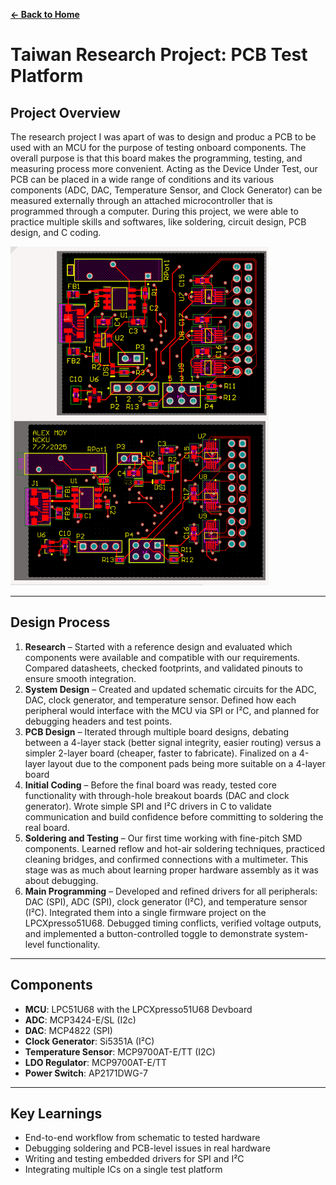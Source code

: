**[← Back to Home](../README.md)**

# Taiwan Research Project: PCB Test Platform

## Project Overview
The research project I was apart of was to design and produc a PCB to be used with an MCU for the purpose of testing onboard components. 
The overall purpose is that this board makes the programming, testing, and measuring process more convenient.
Acting as the Device Under Test, our PCB can be placed in a wide range of conditions and its various components (ADC, DAC, Temperature Sensor, and Clock Generator) can be measured externally through an attached microcontroller that is programmed through a computer. During this project, we were able to practice multiple skills and softwares, like soldering, circuit design, PCB design, and C coding.


![PCB Layout](../images/PCBDesign.png)

---

## Design Process

1. **Research** – Started with a reference design and evaluated which components were available and compatible with our requirements. Compared datasheets, checked footprints, and validated pinouts to ensure smooth integration.  
2. **System Design** – Created and updated schematic circuits for the ADC, DAC, clock generator, and temperature sensor. Defined how each peripheral would interface with the MCU via SPI or I²C, and planned for debugging headers and test points.  
3. **PCB Design** – Iterated through multiple board designs, debating between a 4-layer stack (better signal integrity, easier routing) versus a simpler 2-layer board (cheaper, faster to fabricate). Finalized on a 4-layer layout due to the component pads being more suitable on a 4-layer board
4. **Initial Coding** – Before the final board was ready, tested core functionality with through-hole breakout boards (DAC and clock generator). Wrote simple SPI and I²C drivers in C to validate communication and build confidence before committing to soldering the real board.  
5. **Soldering and Testing** – Our first time working with fine-pitch SMD components. Learned reflow and hot-air soldering techniques, practiced cleaning bridges, and confirmed connections with a multimeter. This stage was as much about learning proper hardware assembly as it was about debugging.  
6. **Main Programming** – Developed and refined drivers for all peripherals: DAC (SPI), ADC (SPI), clock generator (I²C), and temperature sensor (I²C). Integrated them into a single firmware project on the LPCXpresso51U68. Debugged timing conflicts, verified voltage outputs, and implemented a button-controlled toggle to demonstrate system-level functionality.  


---

## Components
- **MCU**: LPC51U68 with the LPCXpresso51U68 Devboard
- **ADC**: MCP3424-E/SL (I2c) 
- **DAC**: MCP4822 (SPI)  
- **Clock Generator**: Si5351A (I²C)  
- **Temperature Sensor**: MCP9700AT-E/TT (I2C) 
- **LDO Regulator**: MCP9700AT-E/TT
- **Power Switch**: AP2171DWG-7

---

## Key Learnings
- End-to-end workflow from schematic to tested hardware  
- Debugging soldering and PCB-level issues in real hardware  
- Writing and testing embedded drivers for SPI and I²C  
- Integrating multiple ICs on a single test platform

